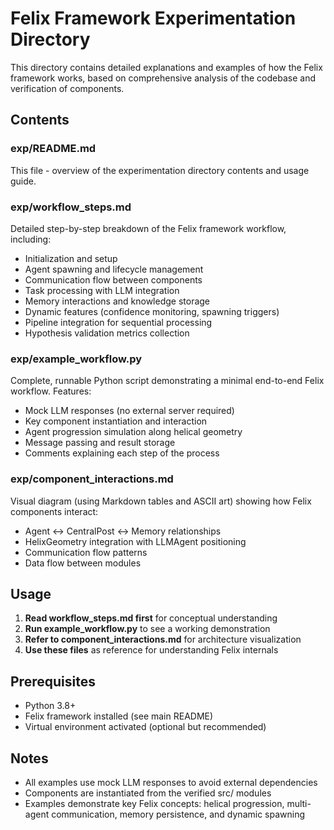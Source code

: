 # Felix Framework Experimentation Directory

This directory contains detailed explanations and examples of how the Felix framework works, based on comprehensive analysis of the codebase and verification of components.

## Contents

### exp/README.md
This file - overview of the experimentation directory contents and usage guide.

### exp/workflow_steps.md
Detailed step-by-step breakdown of the Felix framework workflow, including:
- Initialization and setup
- Agent spawning and lifecycle management
- Communication flow between components
- Task processing with LLM integration
- Memory interactions and knowledge storage
- Dynamic features (confidence monitoring, spawning triggers)
- Pipeline integration for sequential processing
- Hypothesis validation metrics collection

### exp/example_workflow.py
Complete, runnable Python script demonstrating a minimal end-to-end Felix workflow. Features:
- Mock LLM responses (no external server required)
- Key component instantiation and interaction
- Agent progression simulation along helical geometry
- Message passing and result storage
- Comments explaining each step of the process

### exp/component_interactions.md
Visual diagram (using Markdown tables and ASCII art) showing how Felix components interact:
- Agent ↔ CentralPost ↔ Memory relationships
- HelixGeometry integration with LLMAgent positioning
- Communication flow patterns
- Data flow between modules

## Usage

1. **Read workflow_steps.md first** for conceptual understanding
2. **Run example_workflow.py** to see a working demonstration
3. **Refer to component_interactions.md** for architecture visualization
4. **Use these files** as reference for understanding Felix internals

## Prerequisites

- Python 3.8+
- Felix framework installed (see main README)
- Virtual environment activated (optional but recommended)

## Notes

- All examples use mock LLM responses to avoid external dependencies
- Components are instantiated from the verified src/ modules
- Examples demonstrate key Felix concepts: helical progression, multi-agent communication, memory persistence, and dynamic spawning
